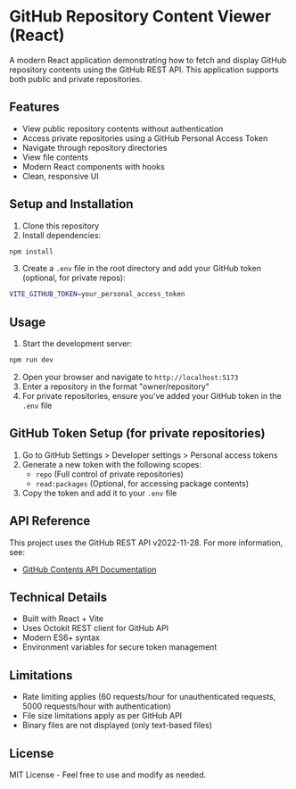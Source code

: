 # GitHub Repository Content Viewer (React)

A modern React application demonstrating how to fetch and display GitHub repository contents using the GitHub REST API. This application supports both public and private repositories.

## Features

- View public repository contents without authentication
- Access private repositories using a GitHub Personal Access Token
- Navigate through repository directories
- View file contents
- Modern React components with hooks
- Clean, responsive UI

## Setup and Installation

1. Clone this repository
2. Install dependencies:

```bash
npm install
```

3. Create a `.env` file in the root directory and add your GitHub token (optional, for private repos):

```bash
VITE_GITHUB_TOKEN=your_personal_access_token
```

## Usage

1. Start the development server:

```bash
npm run dev
```

2. Open your browser and navigate to `http://localhost:5173`
3. Enter a repository in the format "owner/repository"
4. For private repositories, ensure you've added your GitHub token in the `.env` file

## GitHub Token Setup (for private repositories)

1. Go to GitHub Settings > Developer settings > Personal access tokens
2. Generate a new token with the following scopes:
   - `repo` (Full control of private repositories)
   - `read:packages` (Optional, for accessing package contents)
3. Copy the token and add it to your `.env` file

## API Reference

This project uses the GitHub REST API v2022-11-28. For more information, see:

- [GitHub Contents API Documentation](https://docs.github.com/en/rest/repos/contents)

## Technical Details

- Built with React + Vite
- Uses Octokit REST client for GitHub API
- Modern ES6+ syntax
- Environment variables for secure token management

## Limitations

- Rate limiting applies (60 requests/hour for unauthenticated requests, 5000 requests/hour with authentication)
- File size limitations apply as per GitHub API
- Binary files are not displayed (only text-based files)

## License

MIT License - Feel free to use and modify as needed.
